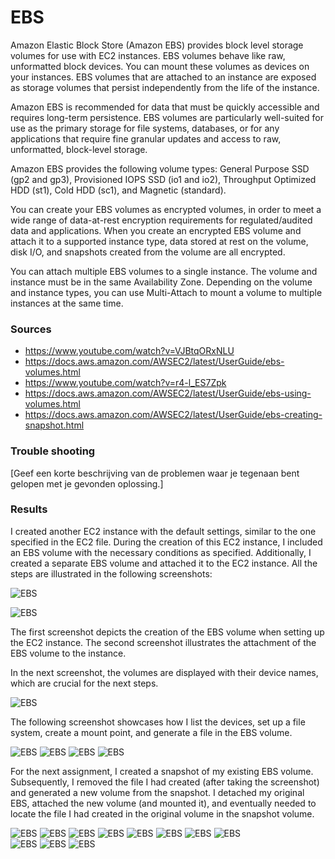 # EBS
Amazon Elastic Block Store (Amazon EBS) provides block level storage volumes for use with EC2 instances. EBS volumes behave like raw, unformatted block devices. You can mount these volumes as devices on your instances. EBS volumes that are attached to an instance are exposed as storage volumes that persist independently from the life of the instance.

Amazon EBS is recommended for data that must be quickly accessible and requires long-term persistence. EBS volumes are particularly well-suited for use as the primary storage for file systems, databases, or for any applications that require fine granular updates and access to raw, unformatted, block-level storage.

Amazon EBS provides the following volume types: General Purpose SSD (gp2 and gp3), Provisioned IOPS SSD (io1 and io2), Throughput Optimized HDD (st1), Cold HDD (sc1), and Magnetic (standard). 

You can create your EBS volumes as encrypted volumes, in order to meet a wide range of data-at-rest encryption requirements for regulated/audited data and applications. When you create an encrypted EBS volume and attach it to a supported instance type, data stored at rest on the volume, disk I/O, and snapshots created from the volume are all encrypted.

You can attach multiple EBS volumes to a single instance. The volume and instance must be in the same Availability Zone. Depending on the volume and instance types, you can use Multi-Attach to mount a volume to multiple instances at the same time.

### Sources
* https://www.youtube.com/watch?v=VJBtqORxNLU 
* https://docs.aws.amazon.com/AWSEC2/latest/UserGuide/ebs-volumes.html
* https://www.youtube.com/watch?v=r4-l_ES7Zpk
* https://docs.aws.amazon.com/AWSEC2/latest/UserGuide/ebs-using-volumes.html
* https://docs.aws.amazon.com/AWSEC2/latest/UserGuide/ebs-creating-snapshot.html 

### Trouble shooting 
[Geef een korte beschrijving van de problemen waar je tegenaan bent gelopen met je gevonden oplossing.]

### Results
I created another EC2 instance with the default settings, similar to the one specified in the EC2 file. During the creation of this EC2 instance, I included an EBS volume with the necessary conditions as specified. Additionally, I created a separate EBS volume and attached it to the EC2 instance. All the steps are illustrated in the following screenshots:

![EBS](../00_includes/04_AWS_I/29.ECBVolumes.png)

![EBS](../00_includes/04_AWS_I/30.ECBAttchedToInstance.png)

The first screenshot depicts the creation of the EBS volume when setting up the EC2 instance. The second screenshot illustrates the attachment of the EBS volume to the instance.

In the next screenshot, the volumes are displayed with their device names, which are crucial for the next steps.

![EBS](../00_includes/04_AWS_I/31.DisplayOFAllTheVolumes.png)

The following screenshot showcases how I list the devices, set up a file system, create a mount point, and generate a file in the EBS volume.

![EBS](../00_includes/04_AWS_I/32.LoggedInAndDevices.png)
![EBS](../00_includes/04_AWS_I/33.FilesystemSetup.png)
![EBS](../00_includes/04_AWS_I/34.CreatingMountpoint.png)
![EBS](../00_includes/04_AWS_I/35.AttachedFileInEBCVolume.png)   

For the next assignment, I created a snapshot of my existing EBS volume. Subsequently, I removed the file I had created (after taking the screenshot) and generated a new volume from the snapshot. I detached my original EBS, attached the new volume (and mounted it), and eventually needed to locate the file I had created in the original volume in the snapshot volume.

![EBS](../00_includes/04_AWS_I/36.SnapchotMade.png) 
![EBS](../00_includes/04_AWS_I/37.DeletedFile.png) 
![EBS](../00_includes/04_AWS_I/38.CreateVolumeFromSnap.png) 
![EBS](../00_includes/04_AWS_I/39.SettingsVolumeSnap.png) 
![EBS](../00_includes/04_AWS_I/40.unmountEBS.png) 
![EBS](../00_includes/04_AWS_I/41.DetachEBS.png) 
![EBS](../00_includes/04_AWS_I/42.AttachSnapToEC2.png) 
![EBS](../00_includes/04_AWS_I/43.SnapToEC2Settings.png)  
![EBS](../00_includes/04_AWS_I/44.SnapInUse.png) 
![EBS](../00_includes/04_AWS_I/45.MountSnapVolume.png) 
![EBS](../00_includes/04_AWS_I/46.FindFile.png) 

